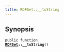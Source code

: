 ```yaml
---
title: RDFSet::__toString
---
```


## Synopsis

<code>public function <b><a href="RDFSet">RDFSet</a>::__toString</b>()</code>

